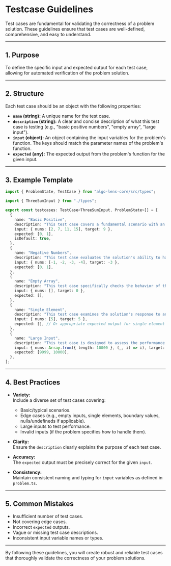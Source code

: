 # Testcase Guidelines

Test cases are fundamental for validating the correctness of a problem solution. These guidelines ensure that test cases are well-defined, comprehensive, and easy to understand.

---

## 1. Purpose

To define the specific input and expected output for each test case, allowing for automated verification of the problem solution.

---

## 2. Structure

Each test case should be an object with the following properties:

- **`name` (string):** A unique name for the test case.
- **`description` (string):** A clear and concise description of what this test case is testing (e.g., "basic positive numbers", "empty array", "large input").
- **`input` (object):** An object containing the input variables for the problem's function. The keys should match the parameter names of the problem's function.
- **`expected` (any):** The expected output from the problem's function for the given input.

---

## 3. Example Template

```ts
import { ProblemState, TestCase } from "algo-lens-core/src/types";

import { ThreeSumInput } from "./types";

export const testcases: TestCase<ThreeSumInput, ProblemState>[] = [
  {
    name: "Basic Positive",
    description: "This test case covers a fundamental scenario with an array of positive integers and a target sum that can be achieved by summing two elements within the array. It validates the basic functionality of finding the correct indices.",
    input: { nums: [2, 7, 11, 15], target: 9 },
    expected: [0, 1],
    isDefault: true,
  },
  {
    name: "Negative Numbers",
    description: "This test case evaluates the solution's ability to handle arrays containing negative numbers. The target sum is also negative, requiring the algorithm to correctly identify two negative numbers that sum up to the target.",
    input: { nums: [-1, -2, -3, -4], target: -3 },
    expected: [0, 1],
  },
  {
    name: "Empty Array",
    description: "This test case specifically checks the behavior of the solution when provided with an empty input array. It ensures that the algorithm gracefully handles this edge case and returns an empty result as expected.",
    input: { nums: [], target: 0 },
    expected: [],
  },
  {
    name: "Single Element",
    description: "This test case examines the solution's response to an array containing only a single element. It's crucial for verifying edge case handling where a pair cannot be formed.",
    input: { nums: [5], target: 5 },
    expected: [], // Or appropriate expected output for single element
  },
  {
    name: "Large Input",
    description: "This test case is designed to assess the performance and efficiency of the solution when dealing with a very large input array. It helps identify potential bottlenecks or scalability issues.",
    input: { nums: Array.from({ length: 10000 }, (_, i) => i), target: 19999 },
    expected: [9999, 10000],
  },
];
```

---

## 4. Best Practices

- **Variety:**  
  Include a diverse set of test cases covering:
    - Basic/typical scenarios.
    - Edge cases (e.g., empty inputs, single elements, boundary values, nulls/undefineds if applicable).
    - Large inputs to test performance.
    - Invalid inputs (if the problem specifies how to handle them).

- **Clarity:**  
  Ensure the `description` clearly explains the purpose of each test case.

- **Accuracy:**  
  The `expected` output must be precisely correct for the given `input`.

- **Consistency:**  
  Maintain consistent naming and typing for `input` variables as defined in `problem.ts`.

---

## 5. Common Mistakes

- Insufficient number of test cases.
- Not covering edge cases.
- Incorrect `expected` outputs.
- Vague or missing test case descriptions.
- Inconsistent input variable names or types.

---

By following these guidelines, you will create robust and reliable test cases that thoroughly validate the correctness of your problem solutions.